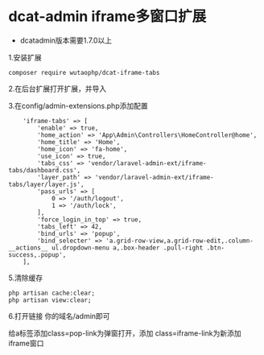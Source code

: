 dcat-admin iframe多窗口扩展
======

* dcatadmin版本需要1.7.0以上

1.安装扩展
```
composer require wutaophp/dcat-iframe-tabs
```

2.在后台扩展打开扩展，并导入

3.在config/admin-extensions.php添加配置
```
    'iframe-tabs' => [
        'enable' => true,
        'home_action' => 'App\Admin\Controllers\HomeController@home',
        'home_title' => 'Home',
        'home_icon' => 'fa-home',
        'use_icon' => true,
        'tabs_css' => 'vendor/laravel-admin-ext/iframe-tabs/dashboard.css',
        'layer_path' => 'vendor/laravel-admin-ext/iframe-tabs/layer/layer.js',
        'pass_urls' => [
            0 => '/auth/logout',
            1 => '/auth/lock',
        ],
        'force_login_in_top' => true,
        'tabs_left' => 42,
        'bind_urls' => 'popup',
        'bind_selecter' => 'a.grid-row-view,a.grid-row-edit,.column-__actions__ ul.dropdown-menu a,.box-header .pull-right .btn-success,.popup',
    ],
```

5.清除缓存
```shell script
php artisan cache:clear;
php artisan view:clear;
```
6.打开链接 你的域名/admin即可


给a标签添加class=pop-link为弹窗打开，添加 class=iframe-link为新添加iframe窗口




